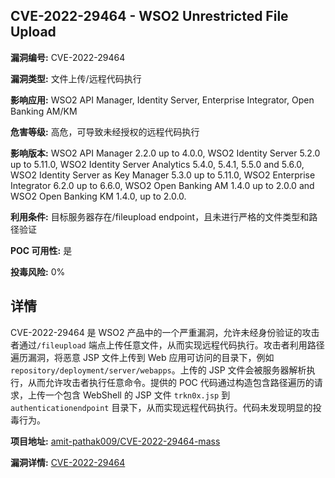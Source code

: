 ## CVE-2022-29464 - WSO2 Unrestricted File Upload

**漏洞编号:** CVE-2022-29464

**漏洞类型:** 文件上传/远程代码执行

**影响应用:** WSO2 API Manager, Identity Server, Enterprise Integrator, Open Banking AM/KM

**危害等级:** 高危，可导致未经授权的远程代码执行

**影响版本:** WSO2 API Manager 2.2.0 up to 4.0.0, WSO2 Identity Server 5.2.0 up to 5.11.0, WSO2 Identity Server Analytics 5.4.0, 5.4.1, 5.5.0 and 5.6.0, WSO2 Identity Server as Key Manager 5.3.0 up to 5.11.0, WSO2 Enterprise Integrator 6.2.0 up to 6.6.0, WSO2 Open Banking AM 1.4.0 up to 2.0.0 and WSO2 Open Banking KM 1.4.0, up to 2.0.0.

**利用条件:** 目标服务器存在/fileupload endpoint，且未进行严格的文件类型和路径验证

**POC 可用性:** 是

**投毒风险:** 0%

## 详情

CVE-2022-29464 是 WSO2 产品中的一个严重漏洞，允许未经身份验证的攻击者通过`/fileupload` 端点上传任意文件，从而实现远程代码执行。攻击者利用路径遍历漏洞，将恶意 JSP 文件上传到 Web 应用可访问的目录下，例如 `repository/deployment/server/webapps`。上传的 JSP 文件会被服务器解析执行，从而允许攻击者执行任意命令。提供的 POC 代码通过构造包含路径遍历的请求，上传一个包含 WebShell 的 JSP 文件 `trkn0x.jsp` 到 `authenticationendpoint` 目录下，从而实现远程代码执行。代码未发现明显的投毒行为。

**项目地址:** [amit-pathak009/CVE-2022-29464-mass](https://github.com/amit-pathak009/CVE-2022-29464-mass)

**漏洞详情:** [CVE-2022-29464](https://nvd.nist.gov/vuln/detail/CVE-2022-29464)